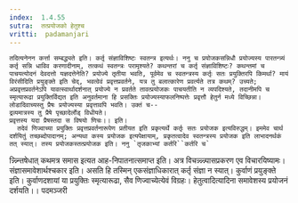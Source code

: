 ```yaml
---
index:  1.4.55
sutra:  तत्प्रयोजको हेतुश्च
vritti:  padamanjari
---
```


	तदित्यनेनन कर्त्ता सम्बद्ध्यते इति। कर्तृ संज्ञाविशिष्टः स्वतन्त्र इत्यर्थः। ननु च प्रयोजकसन्निधौ प्रयोज्यस्य पारतन्त्र्यं कर्तृ सन्नि धाविव करणादीनाम्, तत्कथं स्वतन्त्रः परामृश्यते? कथन्तरां च कर्तृ संज्ञाविशिष्टः? कथन्तमां च पाचयत्योदनं देवदत्तो यज्ञदत्तेनेति? प्रयोज्ये तृतीया भवति, पूर्वमेव च स्वतन्त्रस्य कर्तृः सतः प्रयुक्तिरपि किमर्था? मायं विरंसीदिति प्रयुङ्क्ते इति चेद्, भवत्वेवं प्रवृत्तप्रवर्तने, यत्र तु बलात्कारेण प्रवर्त्यते तत्र कथम्? उच्यते; अप्रवृत्तप्रवर्तनेऽपि यावत्स्वार्थादर्शनात् प्रयोज्ये न प्रवर्तते तावत्प्रयोजकः पाचयतीति न व्यपदिश्यते, तदानीमपि च स्मृत्यारूढा प्रयुक्तिर्विद्यत इति अनुवर्तमाना हि प्रसक्तिः प्रयोज्यस्याफलनिष्पत्तेः प्रवृत्तौ हेतुर्न मध्ये विच्छिन्ना। लोडादिवाच्यस्तु प्रैषः प्रयोज्यस्या प्रवृत्तावपि भवति। उक्तं च--
	द्रव्यमात्रस्य तु प्रैषे पृच्छादेर्लोड् विधीयते।
	प्रवृत्तस्य यदा प्रैषस्तदा स विषयो णिचः।। इति।
      तदेवं णिज्वाच्या प्रयुक्तिः प्रवृत्तप्रवर्तनारूपेण प्रतीयत इति प्रकृत्यर्थे कर्तृः सतः प्रयोजक इत्यविरुद्धम्। इममेव चार्थ दर्शयितुं तच्छब्दोपादानम्; अन्यथा कस्य प्रयोजक इत्यपेक्षायाम्, प्रकृतत्वादेव स्वतन्त्रस्य प्रयोजक इति लाभादनर्थकं तत् स्यात्। तस्य प्रयोजकस्तत्प्रयोजक इति। ननु `तृजकाभ्यां कर्तरि``कर्तरि च` 
न्न्न्न्न्तिषेधात् कथमत्र समास इत्यत आह-निपातनात्समाप्त इति। अत्र विचन्न्न्न्न्न्पासप्रकरण एव विचारयिष्यामः।
	संज्ञासमावेशार्थश्चकार इति। असति हि तस्मिन् एकसंज्ञाधिकारात् कर्तृ संज्ञा न स्यात्। कुर्वाणं प्रयुङ्क्ते इति। कुर्वाणदशायां या प्रयुक्तिः स्मृत्यारूढा, सैव णिज्वाच्येत्येवं विग्रहः। हेतुत्वादित्यादिना समावेशस्य प्रयोजनं दर्शयति।।
	पदमञ्जरी
